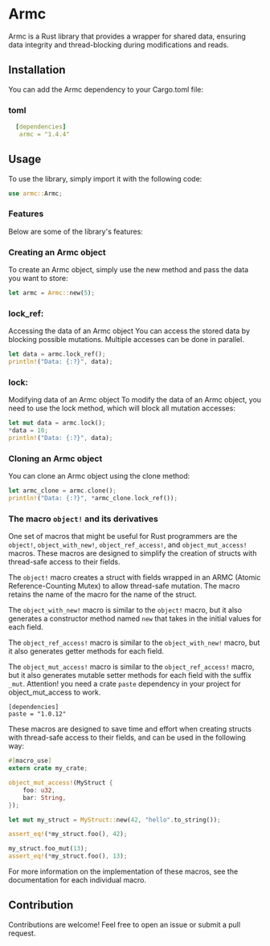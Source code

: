# Armc
Armc is a Rust library that provides a wrapper for shared data, ensuring data integrity and thread-blocking during modifications and reads.

## Installation
You can add the Armc dependency to your Cargo.toml file:

### toml
 ```yaml
   [dependencies]
    armc = "1.4.4"
```
## Usage
To use the library, simply import it with the following code:
```rust
use armc::Armc;
```
### Features
Below are some of the library's features:

### Creating an Armc object
To create an Armc object, simply use the new method and pass the data you want to store:
```rust
let armc = Armc::new(5);
```

### lock_ref:
Accessing the data of an Armc object
You can access the stored data by blocking possible mutations. Multiple accesses can be done in parallel.
```rust
let data = armc.lock_ref();
println!("Data: {:?}", data);
```
### lock:
Modifying data of an Armc object
To modify the data of an Armc object, you need to use the lock method, which will block all mutation accesses:
```rust
let mut data = armc.lock();
*data = 10;
println!("Data: {:?}", data);
```
### Cloning an Armc object
You can clone an Armc object using the clone method:
```rust
let armc_clone = armc.clone();
println!("Data: {:?}", *armc_clone.lock_ref());
```
### The macro `object!` and its derivatives
One set of macros that might be useful for Rust programmers are the `object!`, `object_with_new!`, `object_ref_access!`, and `object_mut_access!` macros. These macros are designed to simplify the creation of structs with thread-safe access to their fields.

The `object!` macro creates a struct with fields wrapped in an ARMC (Atomic Reference-Counting Mutex) to allow thread-safe mutation. The macro retains the name of the macro for the name of the struct.

The `object_with_new!` macro is similar to the `object!` macro, but it also generates a constructor method named `new` that takes in the initial values for each field.

The `object_ref_access!` macro is similar to the `object_with_new!` macro, but it also generates getter methods for each field.

The `object_mut_access!` macro is similar to the `object_ref_access!` macro, but it also generates mutable setter methods for each field with the suffix `_mut`.
Attention! you need a crate `paste` dependency in your project for object_mut_access to work.
```
[dependencies]
paste = "1.0.12"
```

These macros are designed to save time and effort when creating structs with thread-safe access to their fields, and can be used in the following way:

```rust
#[macro_use]
extern crate my_crate;

object_mut_access!(MyStruct {
    foo: u32,
    bar: String,
});

let mut my_struct = MyStruct::new(42, "hello".to_string());

assert_eq!(*my_struct.foo(), 42);

my_struct.foo_mut(13);
assert_eq!(*my_struct.foo(), 13);
```

For more information on the implementation of these macros, see the documentation for each individual macro.
    
## Contribution
Contributions are welcome! Feel free to open an issue or submit a pull request.